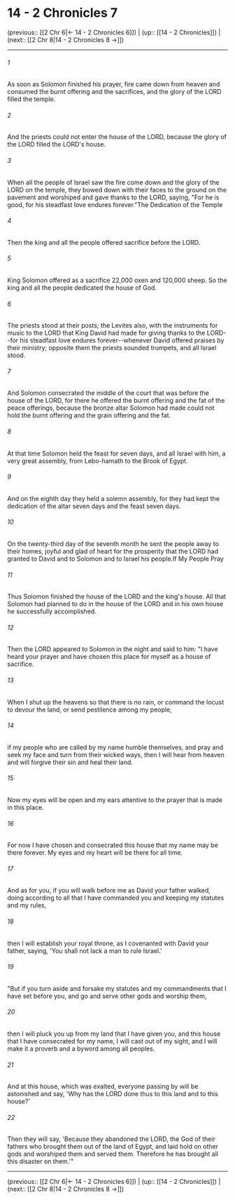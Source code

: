 # 14 - 2 Chronicles 7

(previous:: [[2 Chr 6|← 14 - 2 Chronicles 6]]) | (up:: [[14 - 2 Chronicles]]) | (next:: [[2 Chr 8|14 - 2 Chronicles 8 →]])

***


###### 1 
As soon as Solomon finished his prayer, fire came down from heaven and consumed the burnt offering and the sacrifices, and the glory of the LORD filled the temple. 

###### 2 
And the priests could not enter the house of the LORD, because the glory of the LORD filled the LORD's house. 

###### 3 
When all the people of Israel saw the fire come down and the glory of the LORD on the temple, they bowed down with their faces to the ground on the pavement and worshiped and gave thanks to the LORD, saying, "For he is good, for his steadfast love endures forever."The Dedication of the Temple 

###### 4 
Then the king and all the people offered sacrifice before the LORD. 

###### 5 
King Solomon offered as a sacrifice 22,000 oxen and 120,000 sheep. So the king and all the people dedicated the house of God. 

###### 6 
The priests stood at their posts; the Levites also, with the instruments for music to the LORD that King David had made for giving thanks to the LORD--for his steadfast love endures forever--whenever David offered praises by their ministry; opposite them the priests sounded trumpets, and all Israel stood. 

###### 7 
And Solomon consecrated the middle of the court that was before the house of the LORD, for there he offered the burnt offering and the fat of the peace offerings, because the bronze altar Solomon had made could not hold the burnt offering and the grain offering and the fat. 

###### 8 
At that time Solomon held the feast for seven days, and all Israel with him, a very great assembly, from Lebo-hamath to the Brook of Egypt. 

###### 9 
And on the eighth day they held a solemn assembly, for they had kept the dedication of the altar seven days and the feast seven days. 

###### 10 
On the twenty-third day of the seventh month he sent the people away to their homes, joyful and glad of heart for the prosperity that the LORD had granted to David and to Solomon and to Israel his people.If My People Pray 

###### 11 
Thus Solomon finished the house of the LORD and the king's house. All that Solomon had planned to do in the house of the LORD and in his own house he successfully accomplished. 

###### 12 
Then the LORD appeared to Solomon in the night and said to him: "I have heard your prayer and have chosen this place for myself as a house of sacrifice. 

###### 13 
When I shut up the heavens so that there is no rain, or command the locust to devour the land, or send pestilence among my people, 

###### 14 
if my people who are called by my name humble themselves, and pray and seek my face and turn from their wicked ways, then I will hear from heaven and will forgive their sin and heal their land. 

###### 15 
Now my eyes will be open and my ears attentive to the prayer that is made in this place. 

###### 16 
For now I have chosen and consecrated this house that my name may be there forever. My eyes and my heart will be there for all time. 

###### 17 
And as for you, if you will walk before me as David your father walked, doing according to all that I have commanded you and keeping my statutes and my rules, 

###### 18 
then I will establish your royal throne, as I covenanted with David your father, saying, 'You shall not lack a man to rule Israel.' 

###### 19 
"But if you turn aside and forsake my statutes and my commandments that I have set before you, and go and serve other gods and worship them, 

###### 20 
then I will pluck you up from my land that I have given you, and this house that I have consecrated for my name, I will cast out of my sight, and I will make it a proverb and a byword among all peoples. 

###### 21 
And at this house, which was exalted, everyone passing by will be astonished and say, 'Why has the LORD done thus to this land and to this house?' 

###### 22 
Then they will say, 'Because they abandoned the LORD, the God of their fathers who brought them out of the land of Egypt, and laid hold on other gods and worshiped them and served them. Therefore he has brought all this disaster on them.'"

***

(previous:: [[2 Chr 6|← 14 - 2 Chronicles 6]]) | (up:: [[14 - 2 Chronicles]]) | (next:: [[2 Chr 8|14 - 2 Chronicles 8 →]])
